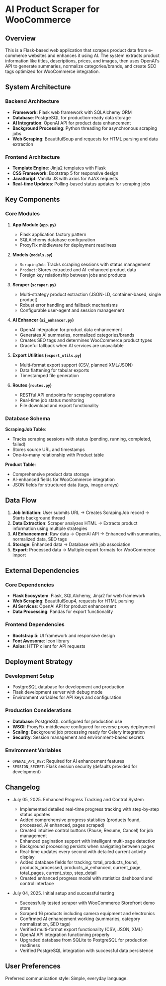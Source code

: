 # AI Product Scraper for WooCommerce

## Overview

This is a Flask-based web application that scrapes product data from e-commerce websites and enhances it using AI. The system extracts product information like titles, descriptions, prices, and images, then uses OpenAI's API to generate summaries, normalize categories/brands, and create SEO tags optimized for WooCommerce integration.

## System Architecture

### Backend Architecture
- **Framework**: Flask web framework with SQLAlchemy ORM
- **Database**: PostgreSQL for production-ready data storage
- **AI Integration**: OpenAI API for product data enhancement
- **Background Processing**: Python threading for asynchronous scraping jobs
- **Web Scraping**: BeautifulSoup and requests for HTML parsing and data extraction

### Frontend Architecture
- **Template Engine**: Jinja2 templates with Flask
- **CSS Framework**: Bootstrap 5 for responsive design
- **JavaScript**: Vanilla JS with axios for AJAX requests
- **Real-time Updates**: Polling-based status updates for scraping jobs

## Key Components

### Core Modules

1. **App Module (`app.py`)**
   - Flask application factory pattern
   - SQLAlchemy database configuration
   - ProxyFix middleware for deployment readiness

2. **Models (`models.py`)**
   - `ScrapingJob`: Tracks scraping sessions with status management
   - `Product`: Stores extracted and AI-enhanced product data
   - Foreign key relationship between jobs and products

3. **Scraper (`scraper.py`)**
   - Multi-strategy product extraction (JSON-LD, container-based, single product)
   - Robust error handling and fallback mechanisms
   - Configurable user-agent and session management

4. **AI Enhancer (`ai_enhancer.py`)**
   - OpenAI integration for product data enhancement
   - Generates AI summaries, normalized categories/brands
   - Creates SEO tags and determines WooCommerce product types
   - Graceful fallback when AI services are unavailable

5. **Export Utilities (`export_utils.py`)**
   - Multi-format export support (CSV, planned XML/JSON)
   - Data flattening for tabular exports
   - Timestamped file generation

6. **Routes (`routes.py`)**
   - RESTful API endpoints for scraping operations
   - Real-time job status monitoring
   - File download and export functionality

### Database Schema

**ScrapingJob Table**:
- Tracks scraping sessions with status (pending, running, completed, failed)
- Stores source URL and timestamps
- One-to-many relationship with Product table

**Product Table**:
- Comprehensive product data storage
- AI-enhanced fields for WooCommerce integration
- JSON fields for structured data (tags, image arrays)

## Data Flow

1. **Job Initiation**: User submits URL → Creates ScrapingJob record → Starts background thread
2. **Data Extraction**: Scraper analyzes HTML → Extracts product information using multiple strategies
3. **AI Enhancement**: Raw data → OpenAI API → Enhanced with summaries, normalized data, SEO tags
4. **Storage**: Enhanced data → Database with job association
5. **Export**: Processed data → Multiple export formats for WooCommerce import

## External Dependencies

### Core Dependencies
- **Flask Ecosystem**: Flask, SQLAlchemy, Jinja2 for web framework
- **Web Scraping**: BeautifulSoup4, requests for HTML parsing
- **AI Services**: OpenAI API for product enhancement
- **Data Processing**: Pandas for export functionality

### Frontend Dependencies
- **Bootstrap 5**: UI framework and responsive design
- **Font Awesome**: Icon library
- **Axios**: HTTP client for API requests

## Deployment Strategy

### Development Setup
- PostgreSQL database for development and production
- Flask development server with debug mode
- Environment variables for API keys and configuration

### Production Considerations
- **Database**: PostgreSQL configured for production use
- **WSGI**: ProxyFix middleware configured for reverse proxy deployment
- **Scaling**: Background job processing ready for Celery integration
- **Security**: Session management and environment-based secrets

### Environment Variables
- `OPENAI_API_KEY`: Required for AI enhancement features
- `SESSION_SECRET`: Flask session security (defaults provided for development)

## Changelog
- July 05, 2025. Enhanced Progress Tracking and Control System
  - Implemented detailed real-time progress tracking with step-by-step status updates
  - Added comprehensive progress statistics (products found, processed, AI enhanced, pages scraped)
  - Created intuitive control buttons (Pause, Resume, Cancel) for job management
  - Enhanced pagination support with intelligent multi-page detection
  - Background processing persists when navigating between pages
  - Real-time updates every second with detailed current activity display
  - Added database fields for tracking: total_products_found, products_processed, products_ai_enhanced, current_page, total_pages, current_step, step_detail
  - Created enhanced progress modal with statistics dashboard and control interface

- July 04, 2025. Initial setup and successful testing
  - Successfully tested scraper with WooCommerce Storefront demo store
  - Scraped 16 products including camera equipment and electronics
  - Confirmed AI enhancement working (summaries, category normalization, SEO tags)
  - Verified multi-format export functionality (CSV, JSON, XML)
  - OpenAI API integration functioning properly
  - Upgraded database from SQLite to PostgreSQL for production readiness
  - Verified PostgreSQL integration with successful data persistence

## User Preferences

Preferred communication style: Simple, everyday language.